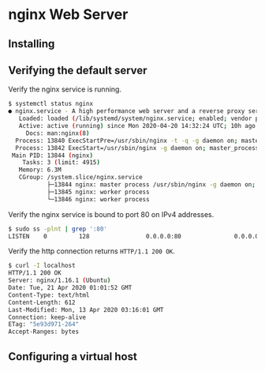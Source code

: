 # nginx Web Server

## Installing

## Verifying the default server

Verify the nginx service is running.

```bash
$ systemctl status nginx
● nginx.service - A high performance web server and a reverse proxy server
   Loaded: loaded (/lib/systemd/system/nginx.service; enabled; vendor preset: enabled)
   Active: active (running) since Mon 2020-04-20 14:32:24 UTC; 10h ago
     Docs: man:nginx(8)
  Process: 13840 ExecStartPre=/usr/sbin/nginx -t -q -g daemon on; master_process on; (code=exited, status=0/SUCCESS)
  Process: 13842 ExecStart=/usr/sbin/nginx -g daemon on; master_process on; (code=exited, status=0/SUCCESS)
 Main PID: 13844 (nginx)
    Tasks: 3 (limit: 4915)
   Memory: 6.3M
   CGroup: /system.slice/nginx.service
           ├─13844 nginx: master process /usr/sbin/nginx -g daemon on; master_process on;
           ├─13845 nginx: worker process
           └─13846 nginx: worker process
```

Verify the nginx service is bound to port 80 on IPv4 addresses.

```bash
$ sudo ss -plnt | grep ':80'
LISTEN    0         128                0.0.0.0:80               0.0.0.0:*        users:(("nginx",pid=13846,fd=6),("nginx",pid=13845,fd=6),("nginx",pid=13844,fd=6))
```

Verify the http connection returns `HTTP/1.1 200 OK`.

```bash
$ curl -I localhost
HTTP/1.1 200 OK
Server: nginx/1.16.1 (Ubuntu)
Date: Tue, 21 Apr 2020 01:01:52 GMT
Content-Type: text/html
Content-Length: 612
Last-Modified: Mon, 13 Apr 2020 03:16:01 GMT
Connection: keep-alive
ETag: "5e93d971-264"
Accept-Ranges: bytes
```

## Configuring a virtual host
